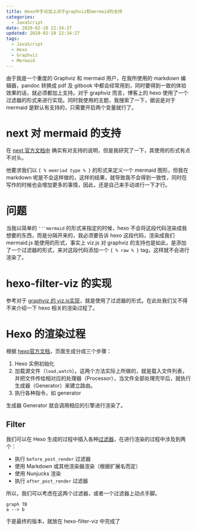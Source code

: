 ```yaml
---
title: Hexo中手动加上对于graphviz和mermaid的支持
categories:
  - JavaScript
date: 2020-02-10 22:34:27
updated: 2020-02-10 22:34:27
tags: 
  - JavaScript
  - Hexo
  - Graphviz
  - Mermaid
---
```


由于我是一个重度的 Graphviz 和 mermaid 用户，在我所使用的 markdown 编辑器，pandoc 转换成 pdf 及 gitbook 中都会经常用到，同时要得到一致的体验效果的话，就必须都加上支持。对于 graphviz 而言，博客上的 hexo 使用了一个过滤器的形式来进行实现。同时我使用的主题，我搜索了一下，据说是对于 mermaid 是默认有支持的，只需要开启两个变量就行了。

<!--more-->

# next 对 mermaid 的支持

在 [next 官方文档中](https://theme-next.org/docs/tag-plugins/mermaid) 确实有对支持的说明，但是我研究了一下，其使用的形式有点不对头。

他要求我们以 `{ % memriad type % }` 的形式来定义一个 mermaid 图形，但我在 markdown 呢是不会这样做的，这样的结果，就导致我不会得到一致性，同时在写作的时候也会增加更多的事情，因此，还是自己来手动进行一下才行。

# 问题

当我以简单的 `'''mermaid`  的形式来指定的时候，hexo 不会将这段代码渲染成我想要的东西，而是分隔开来的，我必须要告诉 hexo 这段代码，渲染成我们 mermaid.js 能使用的形式，事实上 viz.js 对 graphviz 的支持也是如此，是添加了一个过滤器的形式，来对这段代码添加一个 `{ % raw % }` tag，这样就不会进行渲染了。

# hexo-filter-viz 的实现

参考对于 [graphviz 的 viz.js实现](https://github.com/Gowa2017/hexo-filter-viz)，就是使用了过滤器的形式。在此处我们又不得不来介绍一下 hexo  相关的渲染过程了。

# Hexo 的渲染过程

根据 [hexo官方文档](https://hexo.io/zh-cn/api/)，页面生成分成三个步骤：

1. Hexo 实例初始化
2. 加载源文件（`load,watch`）。这两个方法实际上所做的，就是载入文件列表，并把文件传给相对应的处理器（Processor），当文件全部处理完毕后，就执行生成器（Generator）来建立路由。
3. 执行各种指令，如 generator

生成器 Generator 就会调用相应的引擎进行渲染了。

## Filter

我们可以在 Hexo 生成的过程中插入各种[过滤器](https://hexo.io/zh-cn/api/filter)，在进行渲染的过程中涉及到两个：

- 执行 `before_post_render` 过滤器
- 使用 Markdown 或其他渲染器渲染（根据扩展名而定）
- 使用 Nunjucks 渲染
- 执行 `after_post_render` 过滤器

所以，我们可以考虑在这两个过滤器，或者一个过滤器上动点手脚。

```mermaid
graph TB
a --> b
```


于是最终的版本，就放在 hexo-filter-viz 中完成了

